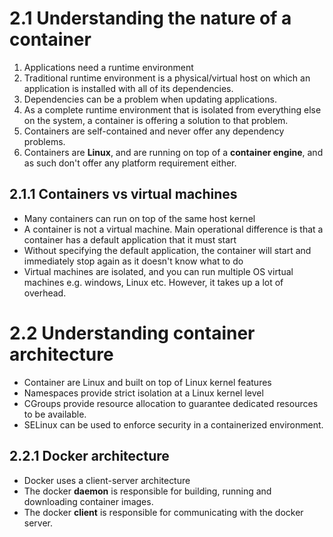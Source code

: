 # 2.1 Understanding the nature of a container

1. Applications need a runtime environment
2. Traditional runtime environment is a physical/virtual host on which an application is installed with all of its dependencies.
3. Dependencies can be a problem when updating applications.
4. As a complete runtime environment that is isolated from everything else on the system, a container is offering a solution to that problem.
5. Containers are self-contained and never offer any dependency problems.
6. Containers are **Linux**, and are running on top of a **container engine**, and as such don't offer any platform requirement either.

## 2.1.1 Containers vs virtual machines
* Many containers can run on top of the same host kernel
* A container is not a virtual machine. Main operational difference is that a container has a default application that it must start
* Without specifying the default application, the container will start and immediately stop again as it doesn't know what to do
* Virtual machines are isolated, and you can run multiple OS virtual machines e.g. windows, Linux etc. However, it takes up a lot of overhead.

# 2.2 Understanding container architecture
* Container are Linux and built on top of Linux kernel features
* Namespaces provide strict isolation at a Linux kernel level
* CGroups provide resource allocation to guarantee dedicated resources to be available.
* SELinux can be used to enforce security in a containerized environment.

## 2.2.1 Docker architecture
* Docker uses a client-server architecture
* The docker **daemon** is responsible for building, running and downloading container images.
* The docker **client** is responsible for communicating with the docker server. 
